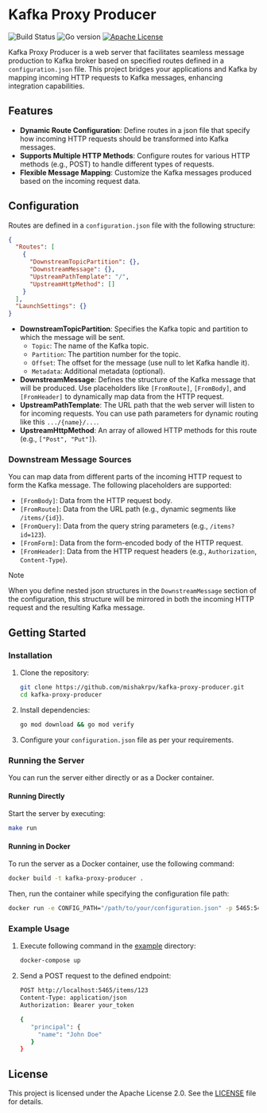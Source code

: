 # Kafka Proxy Producer

![Build Status][build-shield]
![Go version][go-shield]
[![Apache License][license-shield]][license-url]

Kafka Proxy Producer is a web server that facilitates seamless message production to Kafka broker based on specified routes defined in a `configuration.json` file. This project bridges your applications and Kafka by mapping incoming HTTP requests to Kafka messages, enhancing integration capabilities.

## Features

- **Dynamic Route Configuration**: Define routes in a json file that specify how incoming HTTP requests should be transformed into Kafka messages.
- **Supports Multiple HTTP Methods**: Configure routes for various HTTP methods (e.g., POST) to handle different types of requests.
- **Flexible Message Mapping**: Customize the Kafka messages produced based on the incoming request data.

## Configuration

Routes are defined in a `configuration.json` file with the following structure:

```json
{
  "Routes": [
    {
      "DownstreamTopicPartition": {},
      "DownstreamMessage": {},
      "UpstreamPathTemplate": "/",
      "UpstreamHttpMethod": []
    }
  ],
  "LaunchSettings": {}
}
```

- **DownstreamTopicPartition**: Specifies the Kafka topic and partition to which the message will be sent.
  - `Topic`: The name of the Kafka topic.
  - `Partition`: The partition number for the topic.
  - `Offset`: The offset for the message (use null to let Kafka handle it).
  - `Metadata`: Additional metadata (optional).
- **DownstreamMessage**: Defines the structure of the Kafka message that will be produced. Use placeholders like `[FromRoute]`, `[FromBody]`, and `[FromHeader]` to dynamically map data from the HTTP request.
- **UpstreamPathTemplate**: The URL path that the web server will listen to for incoming requests. You can use path parameters for dynamic routing like this `.../{name}/...`.
- **UpstreamHttpMethod**: An array of allowed HTTP methods for this route (e.g., `["Post", "Put"]`).

### Downstream Message Sources

You can map data from different parts of the incoming HTTP request to form the Kafka message. The following placeholders are supported:

- `[FromBody]`: Data from the HTTP request body.
- `[FromRoute]`: Data from the URL path (e.g., dynamic segments like `/items/{id}`).
- `[FromQuery]`: Data from the query string parameters (e.g., `/items?id=123`).
- `[FromForm]`: Data from the form-encoded body of the HTTP request.
- `[FromHeader]`: Data from the HTTP request headers (e.g., `Authorization`, `Content-Type`).

> [!NOTE]
> When you define nested json structures in the `DownstreamMessage` section of the configuration, this structure will be mirrored in both the incoming HTTP request and the resulting Kafka message.

## Getting Started

### Installation

1. Clone the repository:

   ```bash
   git clone https://github.com/mishakrpv/kafka-proxy-producer.git
   cd kafka-proxy-producer
   ```

2. Install dependencies:

   ```bash
   go mod download && go mod verify
   ```

3. Configure your `configuration.json` file as per your requirements.

### Running the Server

You can run the server either directly or as a Docker container.

#### Running Directly

Start the server by executing:

```bash
make run
```

#### Running in Docker

To run the server as a Docker container, use the following command:

```bash
docker build -t kafka-proxy-producer .
```

Then, run the container while specifying the configuration file path:

```bash
docker run -e CONFIG_PATH="/path/to/your/configuration.json" -p 5465:5465 kafka-proxy-producer
```

### Example Usage

1. Execute following command in the [example](./example) directory:

   ```bash
   docker-compose up
   ```

2. Send a POST request to the defined endpoint:

   ```bash
   POST http://localhost:5465/items/123
   Content-Type: application/json
   Authorization: Bearer your_token

   {
      "principal": {
        "name": "John Doe"
      }
   }
   ```

## License

This project is licensed under the Apache License 2.0. See the [LICENSE](LICENSE) file for details.

<!-- MARKDOWN LINKS & IMAGES -->
<!-- https://www.markdownguide.org/basic-syntax/#reference-style-links -->

[license-shield]: https://img.shields.io/badge/license-Apache%202.0-red?style=flat-square
[license-url]: https://github.com/mishakrpv/kafka-proxy-producer/blob/main/LICENSE
[go-shield]: https://img.shields.io/github/go-mod/go-version/mishakrpv/kafka-proxy-producer
[build-shield]: https://github.com/mishakrpv/kafka-proxy-producer/actions/workflows/go.yml/badge.svg
